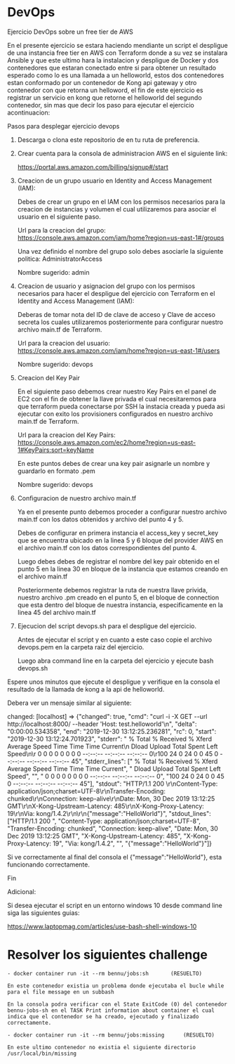# DevOps
Ejercicio DevOps sobre un free tier de AWS 

En el presente ejercicio se estara haciendo mendiante un script el despligue de una instancia free tier en AWS con Terraform donde a su vez se instalara Ansible y que este ultimo hara la instalacion y despligue de Docker y dos contenedores que estaran conectado entre si para obtener un resultado esperado como lo es una llamada a un helloworld, estos dos contenedores estan conformado por un contenedor de Kong api gateway y otro contenedor con que retorna un helloword, el fin de este ejercicio es registrar un servicio en kong que retorne el helloworld del segundo contenedor, sin mas que decir los paso para ejecutar el ejercicio acontinuacion:

Pasos para desplegar ejercicio devops

1. Descarga o clona este repositorio de en tu ruta de preferencia.

2. Crear cuenta para la consola de administracion AWS en el siguiente link:

    https://portal.aws.amazon.com/billing/signup#/start

3. Creacion de un grupo usuario en Identity and Access Management (IAM):
   
   Debes de crear un grupo en el IAM con los permisos necesarios para la creacion de instancias y volumen el cual utilizaremos para asociar el usuario en el siguiente paso.

   Url para la creacion del grupo: https://console.aws.amazon.com/iam/home?region=us-east-1#/groups

   Una vez definido el nombre del grupo solo debes asociarle la siguiente politica: AdministratorAccess

   Nombre sugerido: admin

4. Creacion de usuario y asignacion del grupo con los permisos necesarios para hacer el despligue del ejercicio con Terraform en el Identity and Access Management (IAM):

   Deberas de tomar nota del ID de clave de acceso y Clave de acceso secreta los cuales utilizaremos posteriormente para configurar nuestro archivo main.tf de Terraform.

   Url para la creacion del usuario: https://console.aws.amazon.com/iam/home?region=us-east-1#/users

   Nombre sugerido: devops

5. Creacion del Key Pair 

    En el siguiente paso debemos crear nuestro Key Pairs en el panel de EC2 con el fin de obtener la llave  privada el cual necesitaremos para que terraform pueda conectarse por SSH la instacia creada y pueda asi  ejecutar con exito los provisioners configurados en nuestro archivo main.tf de Terraform.

    Url para la creacion del Key Pairs:  https://console.aws.amazon.com/ec2/home?region=us-east-1#KeyPairs:sort=keyName

    En este puntos debes de crear una key pair asignarle un nombre y guardarlo en formato .pem

    Nombre sugerido: devops

6. Configuracion de nuestro archivo main.tf

    Ya en el presente punto debemos proceder a configurar nuestro archivo main.tf con los datos obtenidos y archivo del punto 4 y 5.

    Debes de configurar en primera instancia el access_key y secret_key que se encuentra ubicado en la linea 5 y 6 bloque del provider AWS en el archivo main.tf con los datos correspondientes del punto 4.

    Luego debes debes de registrar el nombre del key pair obtenido en el punto 5 en la linea 30 en bloque de la instancia que estamos creando en el archivo main.tf

    Posteriormente debemos registrar la ruta de nuestra llave privida, nuestro archivo .pm creado en el punto 5, en el bloque de connection que esta dentro del bloque de nuestra instancia, especificamente en la linea 45 del archivo main.tf

7. Ejecucion del script devops.sh para el despligue del ejercicio.

    Antes de ejecutar el script y en cuanto a este caso copie el archivo devops.pem en la carpeta raiz del ejercicio.
    
    Luego abra command line en la carpeta del ejercicio y ejecute bash devops.sh

Espere unos minutos que ejecute el despligue y verifique en la consola el resultado de la llamada de kong a  la api de helloworld.

Debera ver un mensaje similar al siguiente: 

 changed: [localhost] => {"changed": true, "cmd": "curl -i -X GET  --url http://localhost:8000/  --header 'Host: test.helloworld'\n", "delta": "0:00:00.534358", "end": "2019-12-30 13:12:25.236281", "rc": 0, "start": "2019-12-30 13:12:24.701923", "stderr": "  % Total    % Received % Xferd  Average Speed   Time    Time     Time  Current\n                                 Dload  Upload   Total   Spent    Left  Speed\n\r  0     0    0     0    0     0      0      0 --:--:-- --:--:-- --:--:--     0\r100    24    0    24    0     0     45      0 --:--:-- --:--:-- --:--:--    45", "stderr_lines": ["  % Total    % Received % Xferd  Average Speed   Time    Time     Time  Current", "                                 Dload  Upload   Total   Spent    Left  Speed", "", "  0     0    0     0    0     0      0      0 --:--:-- --:--:-- --:--:--     0", "100    24    0    24    0     0     45      0 --:--:-- --:--:-- --:--:--    45"], "stdout": "HTTP/1.1 200 \r\nContent-Type: application/json;charset=UTF-8\r\nTransfer-Encoding: chunked\r\nConnection: keep-alive\r\nDate: Mon, 30 Dec 2019 13:12:25 GMT\r\nX-Kong-Upstream-Latency: 485\r\nX-Kong-Proxy-Latency: 19\r\nVia: kong/1.4.2\r\n\r\n{\"message\":\"HelloWorld\"}", "stdout_lines": ["HTTP/1.1 200 ", "Content-Type: application/json;charset=UTF-8", "Transfer-Encoding: chunked", "Connection: keep-alive", "Date: Mon, 30 Dec 2019 13:12:25 GMT", "X-Kong-Upstream-Latency: 485", "X-Kong-Proxy-Latency: 19", "Via: kong/1.4.2", "", "{\"message\":\"HelloWorld\"}"]}

 Si ve correctamente al final del consola el  {\"message\":\"HelloWorld\"}, esta funcionando correctamente.

 Fin


 Adicional:

 Si desea ejecutar el script en un entorno windows 10 desde command line siga las siguientes guias:

 https://www.laptopmag.com/articles/use-bash-shell-windows-10


 # Resolver los siguientes challenge

    - docker container run -it --rm bennu/jobs:sh       (RESUELTO)

    En este contenedor existia un problema donde ejecutaba el bucle while para el file message en un subbash

    En la consola podra verificar con el State ExitCode (0) del contenedor bennu-jobs-sh en el TASK Print information about container el cual indica que el contenedor se ha creado, ejecutado y finalizado correctamente.

    - docker container run -it --rm bennu/jobs:missing      (RESUELTO)

    En este ultimo contenedor no existia el siguiente directorio /usr/local/bin/missing

 
